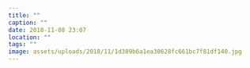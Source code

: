 ```yaml
---
title: ""
caption: ""
date: 2018-11-08 23:07
location: ""
tags: ""
image: assets/uploads/2018/11/1d389b6a1ea30628fc661bc7f81df140.jpg
---
```

